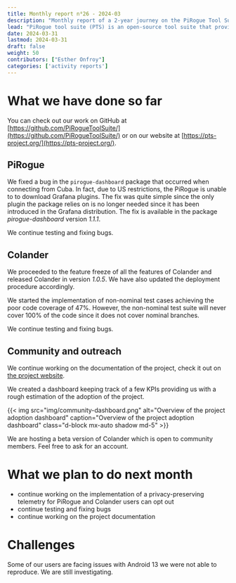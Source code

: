 ```yaml
---
title: Monthly report n⁰26 - 2024-03
description: "Monthly report of a 2-year journey on the PiRogue Tool Suite project"
lead: "PiRogue tool suite (PTS) is an open-source tool suite that provides a comprehensive mobile forensic and network traffic analysis platform."
date: 2024-03-31
lastmod: 2024-03-31
draft: false
weight: 50
contributors: ["Esther Onfroy"]
categories: ['activity reports']
---
```


# What we have done so far
You can check out our work on GitHub at [https://github.com/PiRogueToolSuite/](https://github.com/PiRogueToolSuite/) or on our website at [https://pts-project.org/](https://pts-project.org/). 

## PiRogue
We fixed a bug in the `pirogue-dashboard` package that occurred when connecting from Cuba. In fact, due to US restrictions, the PiRogue is unable to to download Grafana plugins. The fix was quite simple since the only plugin the package relies on is no longer needed since it has been introduced in the Grafana distribution. The fix is available in the package *pirogue-dashboard* version *1.1.1*.

We continue testing and fixing bugs.

## Colander
We proceeded to the feature freeze of all the features of Colander and released Colander in version *1.0.5*. We have also updated the deployment procedure accordingly.

We started the implementation of non-nominal test cases achieving the poor code coverage of 47%. However, the non-nominal test suite will never cover 100% of the code since it does not cover nominal branches.

We continue testing and fixing bugs.

## Community and outreach
We continue working on the documentation of the project, check it out on [the project website](https://pts-project.org). 

We created a dashboard keeping track of a few KPIs providing us with a rough estimation of the adoption of the project. 

{{< img src="img/community-dashboard.png" alt="Overview of the project adoption dashboard" caption="Overview of the project adoption dashboard" class="d-block mx-auto shadow md-5" >}}

We are hosting a beta version of Colander which is open to community members. Feel free to ask for an account.

# What we plan to do next month
* continue working on the implementation of a privacy-preserving telemetry for PiRogue and Colander users can opt out
* continue testing and fixing bugs
* continue working on the project documentation

# Challenges
Some of our users are facing issues with Android 13 we were not able to reproduce. We are still investigating.